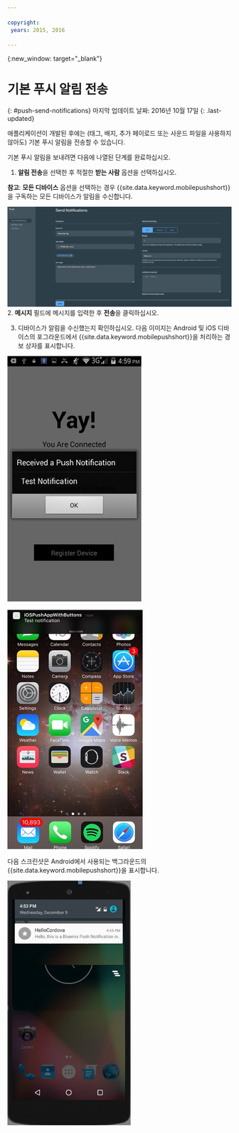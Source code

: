 ```yaml
---

copyright:
 years: 2015, 2016

---
```


{:new_window: target="_blank"}
# 기본 푸시 알림 전송
{: #push-send-notifications}
마지막 업데이트 날짜: 2016년 10월 17일
{: .last-updated}

애플리케이션이 개발된 후에는 (태그, 배지, 추가 페이로드 또는 사운드 파일을 사용하지 않아도) 기본 푸시 알림을 전송할 수 있습니다. 

기본 푸시 알림을 보내려면 다음에 나열된 단계를 완료하십시오. 

1. **알림 전송**을 선택한 후 적절한 **받는 사람** 옵션을 선택하십시오.  

**참고**: **모든 디바이스** 옵션을 선택하는 경우 {{site.data.keyword.mobilepushshort}}을 구독하는 모든 디바이스가 알림을 수신합니다. 

![알림 화면](images/tag_notification.jpg)
2. **메시지** 필드에 메시지를 입력한 후 **전송**을 클릭하십시오. 

3. 디바이스가 알림을 수신했는지 확인하십시오. 다음 이미지는 Android 및 iOS 디바이스의 포그라운드에서 {{site.data.keyword.mobilepushshort}}을 처리하는 경보 상자를 표시합니다. 

![Android의 포그라운드 푸시 알림](images/Android_Screenshot.jpg)

![iOS의 포그라운드 푸시 알림](images/iOS_Screenshot.jpg)

다음 스크린샷은 Android에서 사용되는 백그라운드의 {{site.data.keyword.mobilepushshort}}을 표시합니다. 

![Android의 백그라운드 푸시 알림](images/background.jpg)
